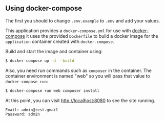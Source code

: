 ## Using docker-compose

The first you should to change `.env.example` to `.env` and add your values.

This application provides a `docker-compose.yml` for use with
[docker-compose](https://docs.docker.com/compose/) it
uses the provided `Dockerfile` to build a docker image 
for the `application` container created with `docker-compose`.

Build and start the image and container using:

```bash
$ docker-compose up -d --build
```

Also, you need run commands such as `composer` in the container.  The container 
environment is named "web" so you will pass that value to 
`docker-compose run`:

```bash
$ docker-compose run web composer install
```

At this point, you can visit [http://localhost:8080](http://localhost:8080/) to see the site running.

```bash
Email: admin@test.gmail
Password: admin
```